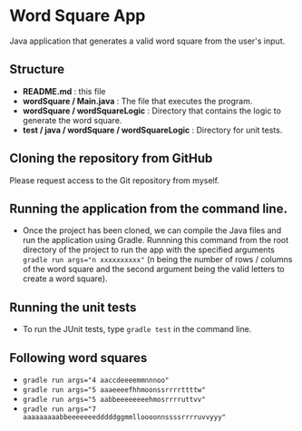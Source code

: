 # Word Square App

Java application that generates a valid word square from the user's input.

## Structure

* **README.md** : this file
* **wordSquare / Main.java** : The file that executes the program.
* **wordSquare / wordSquareLogic** : Directory that contains the logic to generate the word square.
* **test / java / wordSquare / wordSquareLogic** : Directory for unit tests.

## Cloning the repository from GitHub
Please request access to the Git repository from myself.

## Running the application from the command line.
* Once the project has been cloned, we can compile the Java files and run the application using Gradle. Runnning this command from the root directory of the project to run the app with the specified arguments ```gradle run args="n xxxxxxxxxx"``` (n being the number of rows / columns of the word square and the second argument being the valid letters to create a word square).

## Running the unit tests
* To run the JUnit tests, type ```gradle test``` in the command line.

## Following word squares

* ```gradle run args="4 aaccdeeeemmnnnoo"```
* ```gradle run args="5 aaaeeeefhhmoonssrrrrttttw"```
* ```gradle run args="5 aabbeeeeeeeehmosrrrruttvv"```
* ```gradle run args="7 aaaaaaaaabbeeeeeeedddddggmmlloooonnssssrrrruvvyyy"```


